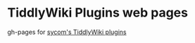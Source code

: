 # TiddlyWiki Plugins web pages

gh-pages for [sycom's TiddlyWiki plugins](http://sycom.github.io/TiddlyWikiPlugins)